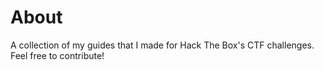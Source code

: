 # About
A collection of my guides that I made for Hack The Box's CTF challenges. Feel free to contribute!
